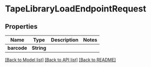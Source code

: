 # TapeLibraryLoadEndpointRequest

## Properties

Name | Type | Description | Notes
------------ | ------------- | ------------- | -------------
**barcode** | **String** |  | 

[[Back to Model list]](../README.md#documentation-for-models) [[Back to API list]](../README.md#documentation-for-api-endpoints) [[Back to README]](../README.md)


